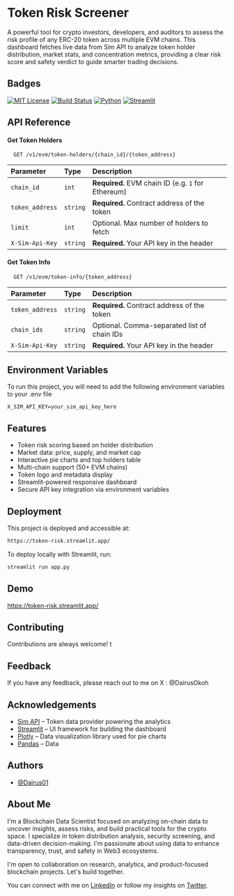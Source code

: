 
# Token Risk Screener

A powerful tool for crypto investors, developers, and auditors to assess the risk profile of any ERC-20 token across multiple EVM chains. This dashboard fetches live data from Sim API to analyze token holder distribution, market stats, and concentration metrics, providing a clear risk score and safety verdict to guide smarter trading decisions.



## Badges

[![MIT License](https://img.shields.io/badge/License-MIT-green.svg)](https://choosealicense.com/licenses/mit/)
[![Build Status](https://img.shields.io/badge/build-passing-brightgreen.svg)]()
[![Python](https://img.shields.io/badge/Python-3.13-blue.svg)](https://www.python.org/)
[![Streamlit](https://img.shields.io/badge/Streamlit-Enabled-ff4b4b.svg)](https://streamlit.io/)



## API Reference

#### Get Token Holders

```http
  GET /v1/evm/token-holders/{chain_id}/{token_address}
```

| Parameter       | Type     | Description                                        |
| :-------------- | :------- | :------------------------------------------------- |
| `chain_id`      | `int`    | **Required.** EVM chain ID (e.g. `1` for Ethereum) |
| `token_address` | `string` | **Required.** Contract address of the token        |
| `limit`         | `int`    | Optional. Max number of holders to fetch           |
| `X-Sim-Api-Key` | `string` | **Required.** Your API key in the header           |


#### Get Token Info

```http
  GET /v1/evm/token-info/{token_address}
```

| Parameter       | Type     | Description                                 |
| :-------------- | :------- | :------------------------------------------ |
| `token_address` | `string` | **Required.** Contract address of the token |
| `chain_ids`     | `string` | Optional. Comma-separated list of chain IDs |
| `X-Sim-Api-Key` | `string` | **Required.** Your API key in the header    |



## Environment Variables

To run this project, you will need to add the following environment variables to your .env file

`X_SIM_API_KEY=your_sim_api_key_here
`



## Features

- Token risk scoring based on holder distribution
- Market data: price, supply, and market cap
- Interactive pie charts and top holders table
- Multi-chain support (50+ EVM chains)
- Token logo and metadata display
- Streamlit-powered responsive dashboard
- Secure API key integration via environment variables


## Deployment

This project is deployed and accessible at:
```bash
https://token-risk.streamlit.app/
```

To deploy locally with Streamlit, run:

```bash
streamlit run app.py
```


## Demo

https://token-risk.streamlit.app/


## Contributing

Contributions are always welcome! t




## Feedback

If you have any feedback, please reach out to me on X : @DairusOkoh


## Acknowledgements

- [Sim API](https://sim.dune.com/) – Token data provider powering the analytics
- [Streamlit](https://streamlit.io/) – UI framework for building the dashboard
- [Plotly](https://plotly.com/python/) – Data visualization library used for pie charts
- [Pandas](https://pandas.pydata.org/) – Data



## Authors

- [@Dairus01](https://github.com/Dairus01)


## About Me
I'm a Blockchain Data Scientist focused on analyzing on-chain data to uncover insights, assess risks, and build practical tools for the crypto space. I specialize in token distribution analysis, security screening, and data-driven decision-making. I'm passionate about using data to enhance transparency, trust, and safety in Web3 ecosystems.

I'm open to collaboration on research, analytics, and product-focused blockchain projects. Let's build together.

You can connect with me on [LinkedIn](https://www.linkedin.com/in/dairus-okoh/) or follow my insights on [Twitter](https://twitter.com/dairusokoh).
